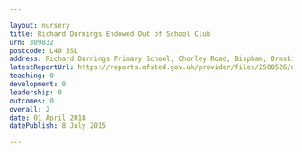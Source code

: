 ```yaml
---

layout: nursery
title: Richard Durnings Endowed Out of School Club
urn: 309832
postcode: L40 3SL
address: Richard Durnings Primary School, Chorley Road, Bispham, Ormskirk, Lancashire, L40 3SL
latestReportUrl: https://reports.ofsted.gov.uk/provider/files/2500526/urn/309832.pdf
teaching: 0
development: 0
leadership: 0
outcomes: 0
overall: 2
date: 01 April 2018 
datePublish: 8 July 2015

---
```

